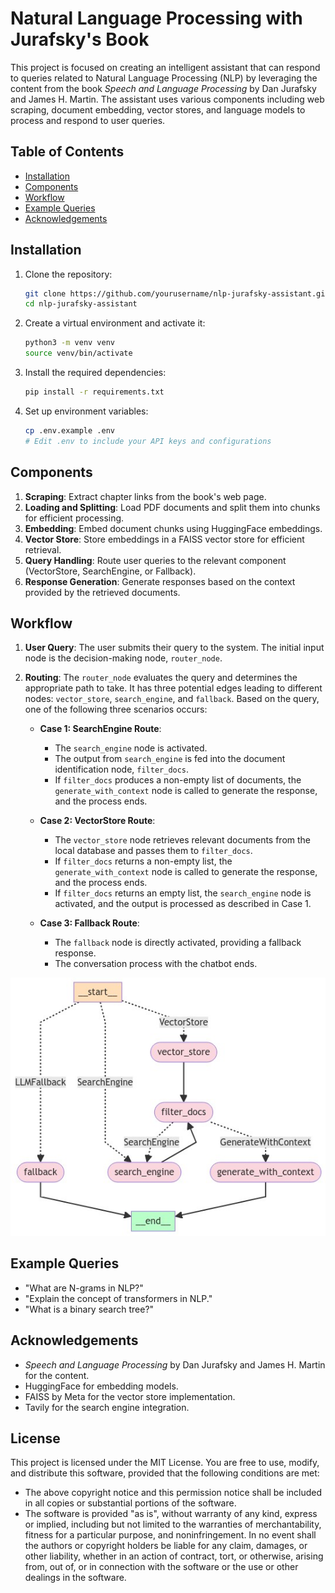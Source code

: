 # Natural Language Processing with Jurafsky's Book

This project is focused on creating an intelligent assistant that can respond to queries related to Natural Language Processing (NLP) by leveraging the content from the book *Speech and Language Processing* by Dan Jurafsky and James H. Martin. The assistant uses various components including web scraping, document embedding, vector stores, and language models to process and respond to user queries.

## Table of Contents

- [Installation](#installation)
- [Components](#components)
- [Workflow](#workflow)
- [Example Queries](#example-queries)
- [Acknowledgements](#acknowledgements)

## Installation

1. Clone the repository:

    ```bash
    git clone https://github.com/yourusername/nlp-jurafsky-assistant.git
    cd nlp-jurafsky-assistant
    ```

2. Create a virtual environment and activate it:

    ```bash
    python3 -m venv venv
    source venv/bin/activate
    ```

3. Install the required dependencies:

    ```bash
    pip install -r requirements.txt
    ```

4. Set up environment variables:

    ```bash
    cp .env.example .env
    # Edit .env to include your API keys and configurations
    ```

## Components

1. **Scraping**: Extract chapter links from the book's web page.
2. **Loading and Splitting**: Load PDF documents and split them into chunks for efficient processing.
3. **Embedding**: Embed document chunks using HuggingFace embeddings.
4. **Vector Store**: Store embeddings in a FAISS vector store for efficient retrieval.
5. **Query Handling**: Route user queries to the relevant component (VectorStore, SearchEngine, or Fallback).
6. **Response Generation**: Generate responses based on the context provided by the retrieved documents.

## Workflow

1. **User Query**: The user submits their query to the system. The initial input node is the decision-making node, `router_node`.

2. **Routing**: The `router_node` evaluates the query and determines the appropriate path to take. It has three potential edges leading to different nodes: `vector_store`, `search_engine`, and `fallback`. Based on the query, one of the following three scenarios occurs:

   - **Case 1: SearchEngine Route**:
     - The `search_engine` node is activated.
     - The output from `search_engine` is fed into the document identification node, `filter_docs`.
     - If `filter_docs` produces a non-empty list of documents, the `generate_with_context` node is called to generate the response, and the process ends.

   - **Case 2: VectorStore Route**:
     - The `vector_store` node retrieves relevant documents from the local database and passes them to `filter_docs`.
     - If `filter_docs` returns a non-empty list, the `generate_with_context` node is called to generate the response, and the process ends.
     - If `filter_docs` returns an empty list, the `search_engine` node is activated, and the output is processed as described in Case 1.

   - **Case 3: Fallback Route**:
     - The `fallback` node is directly activated, providing a fallback response.
     - The conversation process with the chatbot ends.

![Workflow](plot.png)

## Example Queries

- "What are N-grams in NLP?"
- "Explain the concept of transformers in NLP."
- "What is a binary search tree?"

## Acknowledgements

- *Speech and Language Processing* by Dan Jurafsky and James H. Martin for the content.
- HuggingFace for embedding models.
- FAISS by Meta for the vector store implementation.
- Tavily for the search engine integration.

## License

This project is licensed under the MIT License. You are free to use, modify, and distribute this software, provided that the following conditions are met:

- The above copyright notice and this permission notice shall be included in all copies or substantial portions of the software.
- The software is provided "as is", without warranty of any kind, express or implied, including but not limited to the warranties of merchantability, fitness for a particular purpose, and noninfringement. In no event shall the authors or copyright holders be liable for any claim, damages, or other liability, whether in an action of contract, tort, or otherwise, arising from, out of, or in connection with the software or the use or other dealings in the software.
